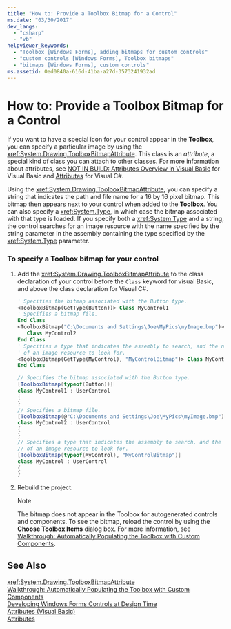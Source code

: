```yaml
---
title: "How to: Provide a Toolbox Bitmap for a Control"
ms.date: "03/30/2017"
dev_langs: 
  - "csharp"
  - "vb"
helpviewer_keywords: 
  - "Toolbox [Windows Forms], adding bitmaps for custom controls"
  - "custom controls [Windows Forms], Toolbox bitmaps"
  - "bitmaps [Windows Forms], custom controls"
ms.assetid: 0ed0840a-616d-41ba-a27d-3573241932ad
---
```

# How to: Provide a Toolbox Bitmap for a Control
If you want to have a special icon for your control appear in the **Toolbox**, you can specify a particular image by using the <xref:System.Drawing.ToolboxBitmapAttribute>. This class is an *attribute*, a special kind of class you can attach to other classes. For more information about attributes, see [NOT IN BUILD: Attributes Overview in Visual Basic](http://msdn.microsoft.com/library/0d0cff64-892d-4f57-83bd-bef388553d4f) for Visual Basic and [Attributes](http://msdn.microsoft.com/library/ae334cee-d96c-4243-a5e3-06dd7fcaf205) for Visual C#.  
  
 Using the <xref:System.Drawing.ToolboxBitmapAttribute>, you can specify a string that indicates the path and file name for a 16 by 16 pixel bitmap. This bitmap then appears next to your control when added to the **Toolbox**. You can also specify a <xref:System.Type>, in which case the bitmap associated with that type is loaded. If you specify both a <xref:System.Type> and a string, the control searches for an image resource with the name specified by the string parameter in the assembly containing the type specified by the <xref:System.Type> parameter.  
  
### To specify a Toolbox bitmap for your control  
  
1. Add the <xref:System.Drawing.ToolboxBitmapAttribute> to the class declaration of your control before the `Class` keyword for visual Basic, and above the class declaration for Visual C#.  
  
   ```vb  
   ' Specifies the bitmap associated with the Button type.  
   <ToolboxBitmap(GetType(Button))> Class MyControl1  
   ' Specifies a bitmap file.  
   End Class  
   <ToolboxBitmap("C:\Documents and Settings\Joe\MyPics\myImage.bmp")> _  
      Class MyControl2  
   End Class  
   ' Specifies a type that indicates the assembly to search, and the name   
   ' of an image resource to look for.  
   <ToolboxBitmap(GetType(MyControl), "MyControlBitmap")> Class MyControl  
   End Class  
   ```  
  
   ```csharp  
   // Specifies the bitmap associated with the Button type.  
   [ToolboxBitmap(typeof(Button))]  
   class MyControl1 : UserControl  
   {  
   }  
   // Specifies a bitmap file.  
   [ToolboxBitmap(@"C:\Documents and Settings\Joe\MyPics\myImage.bmp")]  
   class MyControl2 : UserControl  
   {  
   }  
   // Specifies a type that indicates the assembly to search, and the name   
   // of an image resource to look for.  
   [ToolboxBitmap(typeof(MyControl), "MyControlBitmap")]  
   class MyControl : UserControl  
   {  
   }  
   ```  
  
2. Rebuild the project.  
  
   > [!NOTE]
   >  The bitmap does not appear in the Toolbox for autogenerated controls and components. To see the bitmap, reload the control by using the **Choose Toolbox Items** dialog box. For more information, see [Walkthrough: Automatically Populating the Toolbox with Custom Components](../../../../docs/framework/winforms/controls/walkthrough-automatically-populating-the-toolbox-with-custom-components.md).  
  
## See Also  
 <xref:System.Drawing.ToolboxBitmapAttribute>  
 [Walkthrough: Automatically Populating the Toolbox with Custom Components](../../../../docs/framework/winforms/controls/walkthrough-automatically-populating-the-toolbox-with-custom-components.md)  
 [Developing Windows Forms Controls at Design Time](../../../../docs/framework/winforms/controls/developing-windows-forms-controls-at-design-time.md)  
 [Attributes (Visual Basic)](~/docs/visual-basic/language-reference/attributes.md)  
 [Attributes](http://msdn.microsoft.com/library/ae334cee-d96c-4243-a5e3-06dd7fcaf205)
